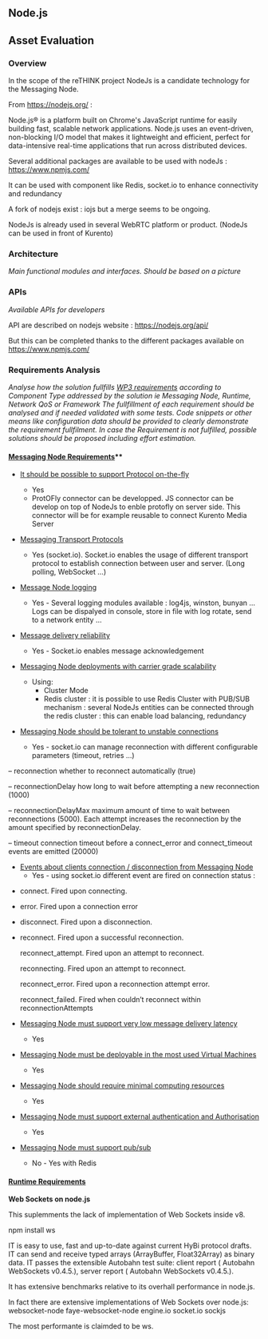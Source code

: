 ## Node.js

## Asset Evaluation

### Overview

In the scope of the reTHINK project NodeJs is a candidate technology for the Messaging Node.

From https://nodejs.org/ :

Node.js® is a platform built on Chrome's JavaScript runtime for easily building fast, scalable network applications. Node.js uses an event-driven, non-blocking I/O model that makes it lightweight and efficient, perfect for data-intensive real-time applications that run across distributed devices.

Several additional packages are available to be used with nodeJs : https://www.npmjs.com/

It can be used with component like Redis, socket.io to enhance connectivity and redundancy


A fork of nodejs exist : iojs but a merge seems to be ongoing.

NodeJs is already used in several WebRTC platform or product. (NodeJs can be used in front of Kurento) 


### Architecture

*Main functional modules and interfaces. Should be based on a picture*

### APIs

*Available APIs for developers*

API are described on nodejs website : https://nodejs.org/api/

But this can be completed thanks to the different packages available on https://www.npmjs.com/

### Requirements Analysis

*Analyse how the solution fullfills [WP3 requirements](selection-criteria.md) according to Component Type addressed by the solution ie Messaging Node, Runtime, Network QoS or Framework*
*The fullfillment of each requirement should be analysed and if needed validated with some tests. Code snippets or other means like configuration data should be provided to clearly demonstrate the requirement fullfilment.
In case the Requirement is not fulfilled, possible solutions should be proposed including effort estimation.*


#### [Messaging Node Requirements](https://github.com/reTHINK-project/core-framework/labels/Messaging%20Node%20Requirement)**


* [It should be possible to support Protocol on-the-fly](https://github.com/reTHINK-project/core-framework/issues/21)
  * Yes
  * ProtOFly connector can be developped. JS connector can be develop on top of NodeJs to enble protofly on server side. This connector will be for example reusable to connect Kurento Media Server

* [Messaging Transport Protocols](https://github.com/reTHINK-project/core-framework/issues/20)
  * Yes (socket.io). Socket.io enables the usage of different transport protocol to establish connection between user and server. (Long polling, WebSocket ...)
   
* [Message Node logging](https://github.com/reTHINK-project/core-framework/issues/18)
  * Yes - Several logging modules available : log4js, winston, bunyan ... Logs can be dispalyed in console, store in file with log rotate, send to a network entity ... 

* [Message delivery reliability](https://github.com/reTHINK-project/core-framework/issues/17)
  * Yes - Socket.io enables message acknowledgement

* [Messaging Node deployments with carrier grade scalability](https://github.com/reTHINK-project/core-framework/issues/16)
  * Using:
    * Cluster Mode
    * Redis cluster : it is possible to use Redis Cluster with PUB/SUB mechanism : several NodeJs entities can be connected through the redis cluster : this can enable load balancing, redundancy
    
* [Messaging Node should be tolerant to unstable connections](https://github.com/reTHINK-project/core-framework/issues/15)
  * Yes - socket.io can manage reconnection with different configurable parameters (timeout, retries ...)
 
– reconnection whether to reconnect automatically (true)

– reconnectionDelay how long to wait before attempting a new reconnection (1000)

– reconnectionDelayMax maximum amount of time to wait between reconnections (5000). Each attempt increases the reconnection by
the amount specified by reconnectionDelay.

– timeout connection timeout before a connect_error and connect_timeout events are emitted (20000)

* [Events about clients connection / disconnection from Messaging Node](https://github.com/reTHINK-project/core-framework/issues/14)
  * Yes - using socket.io different event are fired on connection status :
- connect. Fired upon connecting.
- error. Fired upon a connection error
- disconnect. Fired upon a disconnection.
- reconnect. Fired upon a successful reconnection.
    
    reconnect_attempt. Fired upon an attempt to reconnect.
    
    reconnecting. Fired upon an attempt to reconnect.
    
    reconnect_error. Fired upon a reconnection attempt error.
    
    reconnect_failed. Fired when couldn’t reconnect within reconnectionAttempts

* [Messaging Node must support very low message delivery latency](https://github.com/reTHINK-project/core-framework/issues/13)
  * Yes 

* [Messaging Node must be deployable in the most used Virtual Machines](https://github.com/reTHINK-project/core-framework/issues/12)
  * Yes

* [Messaging Node should require minimal computing resources](https://github.com/reTHINK-project/core-framework/issues/11)
  * Yes

* [Messaging Node must support external authentication and Authorisation](https://github.com/reTHINK-project/core-framework/issues/10)
  * Yes

* [Messaging Node must support pub/sub](https://github.com/reTHINK-project/core-framework/issues/9)
  * No - Yes with Redis

#### [Runtime Requirements](https://github.com/reTHINK-project/core-framework/labels/Runtime%20Requirement)

**Web Sockets on node.js**

This suplemments the lack of implementation of Web Sockets inside v8.

npm install ws

IT is easy to use, fast and up-to-date against current HyBi protocol drafts.
IT can send and receive typed arrays (ArrayBuffer, Float32Array) as binary data.
IT passes the extensible Autobahn test suite: client report ( Autobahn WebSockets v0.4.5.), server report  ( Autobahn WebSockets v0.4.5.).

It has extensive benchmarks relative to its overhall performance in node.js.


In fact there are extensive implementations of Web Sockets over node.js:
websocket-node 
faye-websocket-node 
engine.io
socket.io 
sockjs

The most performante is claimded to be ws.

